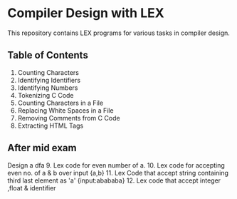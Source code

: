 # Compiler Design with LEX

This repository contains LEX programs for various tasks in compiler design.

## Table of Contents

1. Counting Characters
2. Identifying Identifiers
3. Identifying Numbers
4. Tokenizing C Code
5. Counting Characters in a File
6. Replacing White Spaces in a File
7. Removing Comments from C Code
8. Extracting HTML Tags
   
## After mid exam

Design a dfa
9. Lex code for even number of a.
10. Lex code for accepting even no. of a & b over input {a,b}
11. Lex Code that accept string containing third last element as 'a' {input:abababa}
12. Lex code that accept integer ,float & identifier
